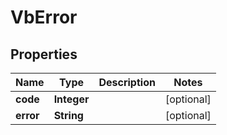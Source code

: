 
# VbError

## Properties
Name | Type | Description | Notes
------------ | ------------- | ------------- | -------------
**code** | **Integer** |  |  [optional]
**error** | **String** |  |  [optional]



